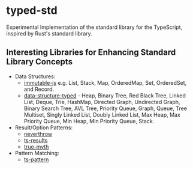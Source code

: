 # typed-std

Experimental Implementation of the standard library for the TypeScript, inspired by Rust's standard library.

## Interesting Libraries for Enhancing Standard Library Concepts
- Data Structures: 
  - [immutable-js](https://github.com/immutable-js/immutable-js) e.g. List, Stack, Map, OrderedMap, Set, OrderedSet, and Record.
  - [data-structure-typed](https://github.com/zrwusa/data-structure-typed) - Heap, Binary Tree, Red Black Tree, Linked List, Deque, Trie, HashMap, Directed Graph, Undirected Graph, Binary Search Tree, AVL Tree, Priority Queue, Graph, Queue, Tree Multiset, Singly Linked List, Doubly Linked List, Max Heap, Max Priority Queue, Min Heap, Min Priority Queue, Stack.
- Result/Option Patterns:
  - [neverthrow](https://github.com/supermacro/neverthrow)
  - [ts-results](https://github.com/vultix/ts-results)
  - [true-myth](https://github.com/true-myth/true-myth)
- Pattern Matching:
  - [ts-pattern](https://github.com/gvergnaud/ts-pattern)